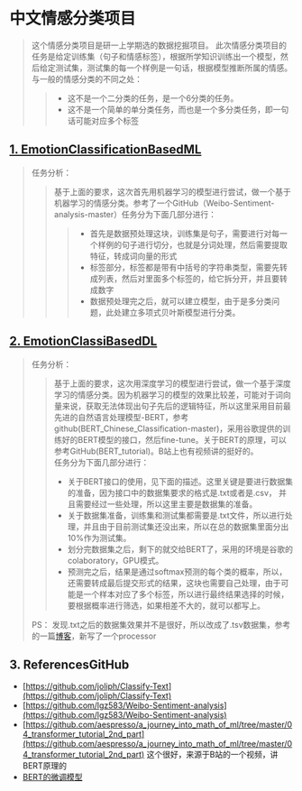 # 中文情感分类项目
> 这个情感分类项目是研一上学期选的数据挖掘项目。 此次情感分类项目的任务是给定训练集（句子和情感标签），根据所学知识训练出一个模型，然后给定测试集，测试集的每一个样例是一句话，根据模型推断所属的情感。 <br>
> 与一般的情感分类的不同之处： 
>> * 这不是一个二分类的任务，是一个6分类的任务。
>> * 这不是一个简单的单分类任务，而也是一个多分类任务，即一句话可能对应多个标签

## [1. EmotionClassificationBasedML](https://github.com/zhongqiangwu960812/DeepLearningProjects/tree/master/EmotionClassification/EmotionClassificationBasedML)
> 任务分析：
>> 基于上面的要求，这次首先用机器学习的模型进行尝试，做一个基于机器学习的情感分类。参考了一个GitHub（Weibo-Sentiment-analysis-master）任务分为下面几部分进行：
>>> * 首先是数据预处理这块，训练集是句子，需要进行对每一个样例的句子进行切分，也就是分词处理，然后需要提取特征，转成词向量的形式
>>> * 标签部分，标签都是带有中括号的字符串类型，需要先转成列表，然后对里面多个标签的，给它拆分开，并且要转成数字
>>> * 数据预处理完之后，就可以建立模型，由于是多分类问题，此处建立多项式贝叶斯模型进行分类。

## [2. EmotionClassiBasedDL](https://github.com/zhongqiangwu960812/DeepLearningProjects/tree/master/EmotionClassification/EmotionClassificationBasedDL)
> 任务分析：
>> 基于上面的要求，这次用深度学习的模型进行尝试，做一个基于深度学习的情感分类。因为机器学习的模型的效果比较差，可能对于词向量来说，获取无法体现出句子先后的逻辑特征，所以这里采用目前最先进的自然语言处理模型-BERT，参考github(BERT_Chinese_Classification-master)，采用谷歌提供的训练好的BERT模型的接口，然后fine-tune。关于BERT的原理，可以参考GitHub(BERT_tutorial)。B站上也有视频讲的挺好的。<br>
任务分为下面几部分进行：
>> * 关于BERT接口的使用，见下面的描述。这里关键是要进行数据集的准备，因为接口中的数据集要求的格式是.txt或者是.csv， 并且需要经过一些处理，所以这里主要是数据集的准备。
>> * 关于数据集准备，训练集和测试集都需要是.txt文件，所以进行处理，并且由于目前测试集还没出来，所以在总的数据集里面分出10%作为测试集。
>> * 划分完数据集之后，剩下的就交给BERT了，采用的环境是谷歌的colaboratory，GPU模式。
>> * 预测完之后，结果是通过softmax预测的每个类的概率，所以，还需要转成最后提交形式的结果，这块也需要自己处理，由于可能是一个样本对应了多个标签，所以进行最终结果选择的时候，要根据概率进行筛选，如果相差不大的，就可以都写上。
>
>PS： 发现.txt之后的数据集效果并不是很好，所以改成了.tsv数据集，参考的一篇[博客](https://blog.csdn.net/xavier_muse/article/details/95729133)，新写了一个processor

## 3. ReferencesGitHub
* [https://github.com/joliph/Classify-Text](https://github.com/joliph/Classify-Text)
* [https://github.com/lgz583/Weibo-Sentiment-analysis](https://github.com/lgz583/Weibo-Sentiment-analysis)
* [https://github.com/aespresso/a_journey_into_math_of_ml/tree/master/04_transformer_tutorial_2nd_part](https://github.com/aespresso/a_journey_into_math_of_ml/tree/master/04_transformer_tutorial_2nd_part) 这个很好，来源于B站的一个视频，讲BERT原理的
* [ BERT的微调模型](https://github.com/google-research/bert)
